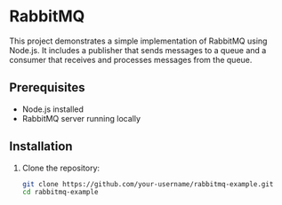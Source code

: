 # RabbitMQ

This project demonstrates a simple implementation of RabbitMQ using Node.js. It includes a publisher that sends messages to a queue and a consumer that receives and processes messages from the queue.

## Prerequisites

- Node.js installed
- RabbitMQ server running locally

## Installation

1. Clone the repository:
   ```bash
   git clone https://github.com/your-username/rabbitmq-example.git
   cd rabbitmq-example
